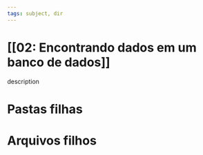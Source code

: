 ```yaml
---
tags: subject, dir
---
```


# [[02: Encontrando dados em um banco de dados]]

description

# Pastas filhas



# Arquivos filhos



